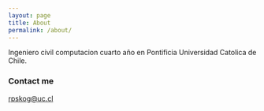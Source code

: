 ```yaml
---
layout: page
title: About
permalink: /about/
---
```


Ingeniero civil computacion cuarto año en Pontificia Universidad Catolica de Chile. 

### Contact me

[rpskog@uc.cl](mailto:rpskog@uc.cl)